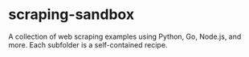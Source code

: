 # scraping-sandbox
A collection of web scraping examples using Python, Go, Node.js, and more. Each subfolder is a self-contained recipe.
